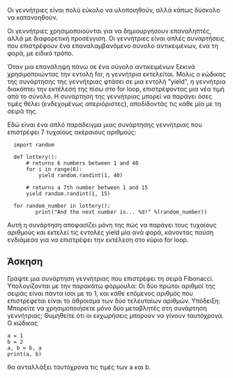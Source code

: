 Οι γεννήτριες είναι πολύ εύκολο να υλοποιηθούν, αλλά κάπως δύσκολο να κατανοηθούν.

Οι γεννήτριες χρησιμοποιούνται για να δημιουργήσουν επαναληπτές, αλλά με διαφορετική προσέγγιση. Οι γεννήτριες είναι απλές συναρτήσεις που επιστρέφουν ένα επαναλαμβανόμενο σύνολο αντικειμένων, ένα τη φορά, με ειδικό τρόπο.

Όταν μια επανάληψη πάνω σε ένα σύνολο αντικειμένων ξεκινά χρησιμοποιώντας την εντολή for, η γεννήτρια εκτελείται. Μόλις ο κώδικας της συνάρτησης της γεννήτριας φτάσει σε μια εντολή "yield", η γεννήτρια διακόπτει την εκτέλεσή της πίσω στο for loop, επιστρέφοντας μια νέα τιμή από το σύνολο. Η συνάρτηση της γεννήτριας μπορεί να παράγει όσες τιμές θέλει (ενδεχομένως απεριόριστες), αποδίδοντάς τις κάθε μία με τη σειρά της.

Εδώ είναι ένα απλό παράδειγμα μιας συνάρτησης γεννήτριας που επιστρέφει 7 τυχαίους ακέραιους αριθμούς:

      import random
      
      def lottery():
          # returns 6 numbers between 1 and 40
          for i in range(6):
              yield random.randint(1, 40)
      
          # returns a 7th number between 1 and 15
          yield random.randint(1, 15)
      
      for random_number in lottery():
             print("And the next number is... %d!" %(random_number))

Αυτή η συνάρτηση αποφασίζει μόνη της πώς να παράγει τους τυχαίους αριθμούς και εκτελεί τις εντολές yield μία ανά φορά, κάνοντας παύση ενδιάμεσα για να επιστρέψει την εκτέλεση στο κύριο for loop.

Άσκηση
--------

Γράψτε μια συνάρτηση γεννήτριας που επιστρέφει τη σειρά Fibonacci. Υπολογίζονται με την παρακάτω φόρμουλα: Οι δύο πρώτοι αριθμοί της σειράς είναι πάντα ίσοι με το 1, και κάθε επόμενος αριθμός που επιστρέφεται είναι το άθροισμα των δύο τελευταίων αριθμών.
Υπόδειξη: Μπορείτε να χρησιμοποιήσετε μόνο δύο μεταβλητές στη συνάρτηση γεννήτριας; Θυμηθείτε ότι οι εκχωρήσεις μπορούν να γίνουν ταυτόχρονα. Ο κώδικας

    a = 1
    b = 2
    a, b = b, a
    print(a, b)

θα ανταλλάξει ταυτόχρονα τις τιμές των a και b.